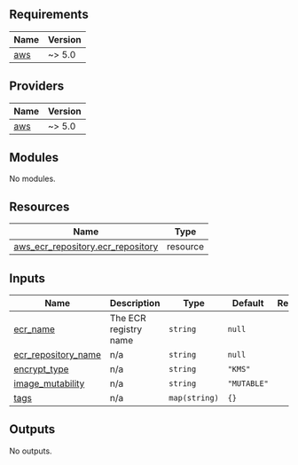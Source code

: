<!-- BEGIN_TF_DOCS -->
## Requirements

| Name | Version |
|------|---------|
| <a name="requirement_aws"></a> [aws](#requirement\_aws) | ~> 5.0 |

## Providers

| Name | Version |
|------|---------|
| <a name="provider_aws"></a> [aws](#provider\_aws) | ~> 5.0 |

## Modules

No modules.

## Resources

| Name | Type |
|------|------|
| [aws_ecr_repository.ecr_repository](https://registry.terraform.io/providers/hashicorp/aws/latest/docs/resources/ecr_repository) | resource |

## Inputs

| Name | Description | Type | Default | Required |
|------|-------------|------|---------|:--------:|
| <a name="input_ecr_name"></a> [ecr\_name](#input\_ecr\_name) | The ECR registry name | `string` | `null` | no |
| <a name="input_ecr_repository_name"></a> [ecr\_repository\_name](#input\_ecr\_repository\_name) | n/a | `string` | `null` | no |
| <a name="input_encrypt_type"></a> [encrypt\_type](#input\_encrypt\_type) | n/a | `string` | `"KMS"` | no |
| <a name="input_image_mutability"></a> [image\_mutability](#input\_image\_mutability) | n/a | `string` | `"MUTABLE"` | no |
| <a name="input_tags"></a> [tags](#input\_tags) | n/a | `map(string)` | `{}` | no |

## Outputs

No outputs.
<!-- END_TF_DOCS -->